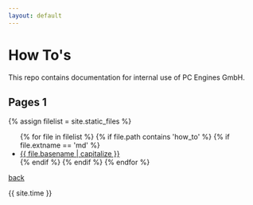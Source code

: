 ```yaml
---
layout: default
---
```

# How To's

This repo contains documentation for internal use of PC Engines GmbH.

## Pages 1

{% assign filelist = site.static_files  %}
<ul>
  {% for file in filelist %}
	{% if file.path contains 'how_to' %}
	    {% if file.extname == 'md'  %}
		      <li><a href="{{ site.baseurl }}/{{ file.basename | append: '.html' }}">{{ file.basename | capitalize }}</a></li>
		{% endif %}
	{% endif %}
  {% endfor %}
</ul>



[back](../)


{{ site.time }}